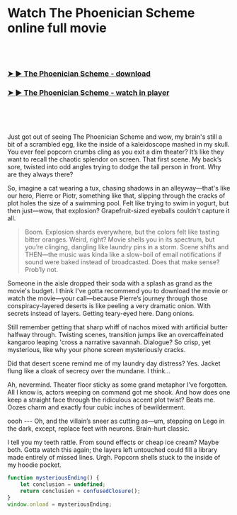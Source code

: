 <h1>Watch The Phoenician Scheme online full movie</h1>


<br><br>

<h3><a href="https://Jasons-tremabegnes1971.github.io/pspuadgkws/">➤ ► The Phoenician Scheme - download</a></h3> 
<h3><a href="https://Jasons-tremabegnes1971.github.io/pspuadgkws/">➤ ► The Phoenician Scheme - watch in player</a></h3>


<br><br><br>


Just got out of seeing The Phoenician Scheme and wow, my brain's still a bit of a scrambled egg, like the inside of a kaleidoscope mashed in my skull. You ever feel popcorn crumbs cling as you exit a dim theater? It’s like they want to recall the chaotic splendor on screen. That first scene. My back’s sore, twisted into odd angles trying to dodge the tall person in front. Why are they always there?

So, imagine a cat wearing a tux, chasing shadows in an alleyway—that's like our hero, Pierre or Piotr, something like that, slipping through the cracks of plot holes the size of a swimming pool. Felt like trying to swim in yogurt, but then just—wow, that explosion? Grapefruit-sized eyeballs couldn’t capture it all.

> Boom. Explosion shards everywhere, but the colors felt like tasting bitter oranges. Weird, right? Movie shells you in its spectrum, but you’re clinging, dangling like laundry pins in a storm. Scene shifts and THEN—the music was kinda like a slow-boil of email notifications if sound were baked instead of broadcasted. Does that make sense? Prob’ly not.

Someone in the aisle dropped their soda with a splash as grand as the movie's budget. I think I've gotta recommend you to download the movie or watch the movie—your call—because Pierre’s journey through those conspiracy-layered deserts is like peeling a very dramatic onion. With secrets instead of layers. Getting teary-eyed here. Dang onions.

Still remember getting that sharp whiff of nachos mixed with artificial butter halfway through. Twisting scenes, transition jumps like an overcaffeinated kangaroo leaping 'cross a narrative savannah. Dialogue? So crisp, yet mysterious, like why your phone screen mysteriously cracks.

Did that desert scene remind me of my laundry day distress? Yes. Jacket flung like a cloak of secrecy over the mundane. I think...

Ah, nevermind. Theater floor sticky as some grand metaphor I’ve forgotten. All I know is, actors weeping on command got me shook. And how does one keep a straight face through the ridiculous accent plot twist? Beats me. Oozes charm and exactly four cubic inches of bewilderment.

oooh --- Oh, and the villain’s sneer as cutting as—um, stepping on Lego in the dark, except, replace feet with neurons. Brain-hurt classic.

I tell you my teeth rattle. From sound effects or cheap ice cream? Maybe both. Gotta watch this again; the layers left untouched could fill a library made entirely of missed lines. Urgh. Popcorn shells stuck to the inside of my hoodie pocket.

```javascript
function mysteriousEnding() {
    let conclusion = undefined;
    return conclusion + confusedClosure();
}
window.onload = mysteriousEnding;
```
